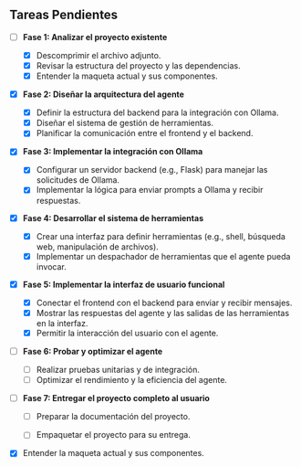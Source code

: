 ## Tareas Pendientes

- [ ] **Fase 1: Analizar el proyecto existente**
  - [x] Descomprimir el archivo adjunto.
  - [x] Revisar la estructura del proyecto y las dependencias.
  - [x] Entender la maqueta actual y sus componentes.

- [x] **Fase 2: Diseñar la arquitectura del agente**
  - [x] Definir la estructura del backend para la integración con Ollama.
  - [x] Diseñar el sistema de gestión de herramientas.
  - [x] Planificar la comunicación entre el frontend y el backend.

- [x] **Fase 3: Implementar la integración con Ollama**
  - [x] Configurar un servidor backend (e.g., Flask) para manejar las solicitudes de Ollama.
  - [x] Implementar la lógica para enviar prompts a Ollama y recibir respuestas.

- [x] **Fase 4: Desarrollar el sistema de herramientas**
  - [x] Crear una interfaz para definir herramientas (e.g., shell, búsqueda web, manipulación de archivos).
  - [x] Implementar un despachador de herramientas que el agente pueda invocar.

- [x] **Fase 5: Implementar la interfaz de usuario funcional**
  - [x] Conectar el frontend con el backend para enviar y recibir mensajes.
  - [x] Mostrar las respuestas del agente y las salidas de las herramientas en la interfaz.
  - [x] Permitir la interacción del usuario con el agente.

- [ ] **Fase 6: Probar y optimizar el agente**
  - [ ] Realizar pruebas unitarias y de integración.
  - [ ] Optimizar el rendimiento y la eficiencia del agente.

- [ ] **Fase 7: Entregar el proyecto completo al usuario**
  - [ ] Preparar la documentación del proyecto.
  - [ ] Empaquetar el proyecto para su entrega.


- [x] Entender la maqueta actual y sus componentes.

